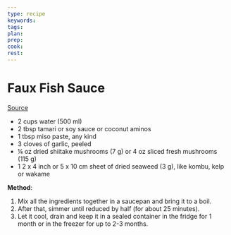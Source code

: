 ```yaml
---
type: recipe
keywords:
tags:
plan:
prep:
cook:
rest:
---
```


# Faux Fish Sauce

[Source](https://simpleveganblog.com/vegan-fish-sauce/)

- 2 cups water (500 ml)
- 2 tbsp tamari or soy sauce or coconut aminos
- 1 tbsp miso paste, any kind
- 3 cloves of garlic, peeled
- ¼ oz dried shiitake mushrooms (7 g) or 4 oz sliced fresh mushrooms (115 g)
- 1  2 x 4 inch or 5 x 10 cm sheet of dried seaweed (3 g), like kombu, kelp or wakame

**Method**:

1. Mix all the ingredients together in a saucepan and bring it to a boil.
1. After that, simmer until reduced by half (for about 25 minutes).
1. Let it cool, drain and keep it in a sealed container in the fridge for 1 month or in the freezer for up to 2-3 months.
